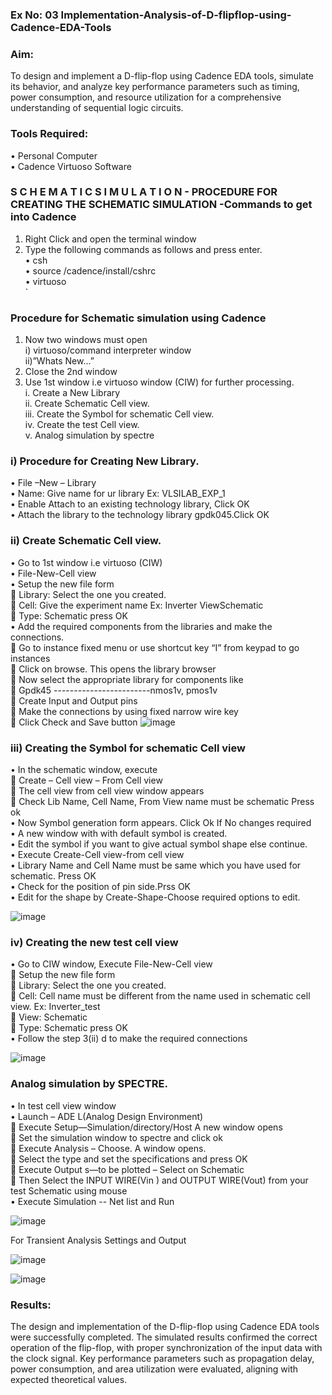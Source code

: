 ### Ex No: 03 Implementation-Analysis-of-D-flipflop-using-Cadence-EDA-Tools
 
### Aim:
To design and implement a D-flip-flop using Cadence EDA tools, simulate its behavior, and analyze key performance parameters such as timing, power consumption, and resource utilization for a comprehensive understanding of sequential logic circuits.

### Tools Required:<br>
•	Personal Computer<br>
•	Cadence Virtuoso Software<br>

### S C H E M A T I C S I M U L A T I O N - PROCEDURE FOR CREATING THE SCHEMATIC SIMULATION -Commands to get into Cadence

1.	Right Click and open the terminal window<br>
2.	Type the following commands as follows and press enter.<br>
•	csh<br>
•	source /cadence/install/cshrc<br>
•	virtuoso <br>`
### Procedure for Schematic simulation using Cadence

1.	Now two windows must open<br> i) virtuoso/command interpreter window<br> ii)”Whats New…”<br>
2.	Close the 2nd window<br>
3.	Use 1st window i.e virtuoso window (CIW) for further processing.<br>
i.	Create a New Library<br>
ii.	Create Schematic Cell view.<br>
iii.	Create the Symbol for schematic Cell view.<br>
iv.	Create the test Cell view.<br>
v.	Analog simulation by spectre<br>


### i)	Procedure for Creating New Library.
•	File –New – Library<br>
•	Name: Give name for ur library Ex: VLSILAB_EXP_1<br>
•	Enable Attach to an existing technology library, Click OK<br>
•	Attach the library to the technology library gpdk045.Click OK<br>
### ii)	Create Schematic Cell view.
•	Go to 1st window i.e virtuoso (CIW)<br>
•	File-New-Cell view<br>
•	Setup the new file form<br>
	Library: Select the one you created.<br>
	Cell: Give the experiment name Ex: Inverter ViewSchematic<br>
	Type: Schematic press OK<br>
•	Add the required components from the libraries and make the connections.<br>
	Go to instance fixed menu or use shortcut key “I” from keypad to go instances<br>
	Click on browse. This opens the library browser<br>
	Now select the appropriate library for components like <br>
	Gpdk45 ------------------------nmos1v, pmos1v<br>
	Create Input and Output pins<br>
	Make the connections by using fixed narrow wire key<br>
	Click Check and Save button
![image](https://github.com/user-attachments/assets/f4b3bf71-ace5-4a21-bd07-281f46320fd6)



 
### iii)	Creating the Symbol for schematic Cell view

•	In the schematic window, execute <br>
	Create – Cell view – From Cell view<br>
	The cell view from cell view window appears<br>
	Check Lib Name, Cell Name, From View name must be schematic Press ok<br>
•	Now Symbol generation form appears. Click Ok If No changes required<br>
•	A new window with with default symbol is created.<br>
•	Edit the symbol if you want to give actual symbol shape else continue.<br>
•	Execute Create-Cell view-from cell view<br>
•	Library Name and Cell Name must be same which you have used for schematic. Press OK<br>
•	Check for the position of pin side.Prss OK<br>
•	Edit for the shape by Create-Shape-Choose required options to edit.<br>

![image](https://github.com/user-attachments/assets/f29e5bbd-b055-40ea-b17b-eb1d34d496a9)



### iv)	Creating the new test cell view

•	Go to CIW window, Execute File-New-Cell view<br>
	Setup the new file form<br>
	Library: Select the one you created.<br>
	Cell: Cell name must be different from the name used in schematic cell view. Ex: Inverter_test<br>
	View: Schematic<br>
	Type: Schematic press OK<br>
•	Follow the step 3(ii) d to make the required connections<br>

![image](https://github.com/user-attachments/assets/e286583f-e680-40c0-b798-63d79b082a02)



 
### Analog simulation by SPECTRE.
•	In test cell view window<br>
•	Launch – ADE L(Analog Design Environment)<br>
	Execute Setup—Simulation/directory/Host A new window opens<br>
	Set the simulation window to spectre and click ok<br>
	Execute Analysis – Choose. A window opens.<br>
	Select the type and set the specifications and press OK<br>
	Execute Output s—to be plotted – Select on Schematic<br>
	Then Select the INPUT WIRE(Vin ) and OUTPUT WIRE(Vout) from your test Schematic using mouse<br>
•	Execute Simulation -- Net list and Run<br>
 
![image](https://github.com/user-attachments/assets/0fc8ff14-3897-40bf-9198-020ff567739e)



For Transient Analysis Settings and Output
 
![image](https://github.com/user-attachments/assets/7b4b1e2b-6f9f-4ca0-8102-c4b812ea3103)


![image](https://github.com/user-attachments/assets/a967b790-8554-4f2f-bed2-7426c130c152)



### Results:
The design and implementation of the D-flip-flop using Cadence EDA tools were successfully completed. The simulated results confirmed the correct operation of the flip-flop, with proper synchronization of the input data with the clock signal. Key performance parameters such as propagation delay, power consumption, and area utilization were evaluated, aligning with expected theoretical values.












